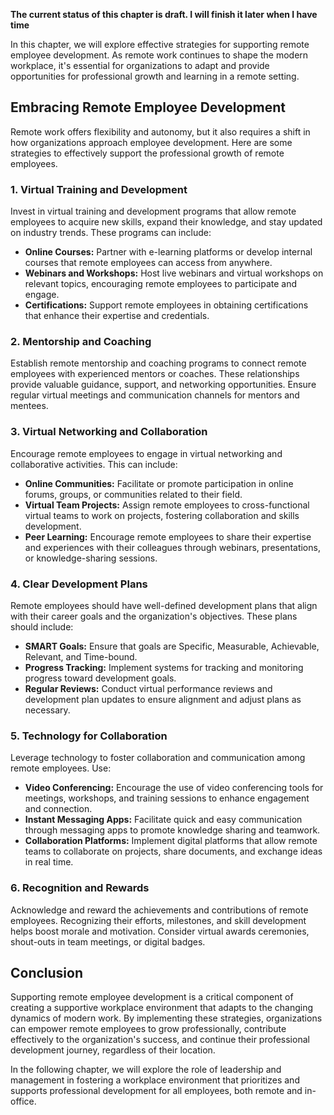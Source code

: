 **The current status of this chapter is draft. I will finish it later when I have time**

In this chapter, we will explore effective strategies for supporting remote employee development. As remote work continues to shape the modern workplace, it's essential for organizations to adapt and provide opportunities for professional growth and learning in a remote setting.

Embracing Remote Employee Development
-------------------------------------

Remote work offers flexibility and autonomy, but it also requires a shift in how organizations approach employee development. Here are some strategies to effectively support the professional growth of remote employees.

### **1. Virtual Training and Development**

Invest in virtual training and development programs that allow remote employees to acquire new skills, expand their knowledge, and stay updated on industry trends. These programs can include:

* **Online Courses:** Partner with e-learning platforms or develop internal courses that remote employees can access from anywhere.
* **Webinars and Workshops:** Host live webinars and virtual workshops on relevant topics, encouraging remote employees to participate and engage.
* **Certifications:** Support remote employees in obtaining certifications that enhance their expertise and credentials.

### **2. Mentorship and Coaching**

Establish remote mentorship and coaching programs to connect remote employees with experienced mentors or coaches. These relationships provide valuable guidance, support, and networking opportunities. Ensure regular virtual meetings and communication channels for mentors and mentees.

### **3. Virtual Networking and Collaboration**

Encourage remote employees to engage in virtual networking and collaborative activities. This can include:

* **Online Communities:** Facilitate or promote participation in online forums, groups, or communities related to their field.
* **Virtual Team Projects:** Assign remote employees to cross-functional virtual teams to work on projects, fostering collaboration and skills development.
* **Peer Learning:** Encourage remote employees to share their expertise and experiences with their colleagues through webinars, presentations, or knowledge-sharing sessions.

### **4. Clear Development Plans**

Remote employees should have well-defined development plans that align with their career goals and the organization's objectives. These plans should include:

* **SMART Goals:** Ensure that goals are Specific, Measurable, Achievable, Relevant, and Time-bound.
* **Progress Tracking:** Implement systems for tracking and monitoring progress toward development goals.
* **Regular Reviews:** Conduct virtual performance reviews and development plan updates to ensure alignment and adjust plans as necessary.

### **5. Technology for Collaboration**

Leverage technology to foster collaboration and communication among remote employees. Use:

* **Video Conferencing:** Encourage the use of video conferencing tools for meetings, workshops, and training sessions to enhance engagement and connection.
* **Instant Messaging Apps:** Facilitate quick and easy communication through messaging apps to promote knowledge sharing and teamwork.
* **Collaboration Platforms:** Implement digital platforms that allow remote teams to collaborate on projects, share documents, and exchange ideas in real time.

### **6. Recognition and Rewards**

Acknowledge and reward the achievements and contributions of remote employees. Recognizing their efforts, milestones, and skill development helps boost morale and motivation. Consider virtual awards ceremonies, shout-outs in team meetings, or digital badges.

Conclusion
----------

Supporting remote employee development is a critical component of creating a supportive workplace environment that adapts to the changing dynamics of modern work. By implementing these strategies, organizations can empower remote employees to grow professionally, contribute effectively to the organization's success, and continue their professional development journey, regardless of their location.

In the following chapter, we will explore the role of leadership and management in fostering a workplace environment that prioritizes and supports professional development for all employees, both remote and in-office.
